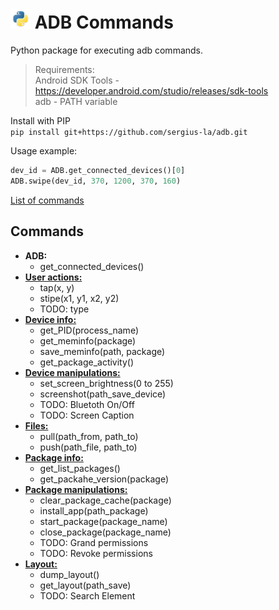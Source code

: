 # <img src="/img/py.png" width="32" height="32"> ADB Commands

Python package for executing adb commands.

> Requirements: <br>
> Android SDK Tools - https://developer.android.com/studio/releases/sdk-tools <br>
> adb - PATH variable

Install with PIP <br>
`pip install git+https://github.com/sergius-la/adb.git`

Usage example:
```python
dev_id = ADB.get_connected_devices()[0]
ADB.swipe(dev_id, 370, 1200, 370, 160)
```

[List of commands](https://github.com/sergius-la/Cheatsheet/blob/master/adb/adb.md)

## Commands
- __ADB:__
  - get_connected_devices()
- __[User actions:](/adb/user_actions.py)__
  - tap(x, y)
  - stipe(x1, y1, x2, y2)
  - TODO: type
- __[Device info:](/adb/device_info.py)__
  - get_PID(process_name)
  - get_meminfo(package)
  - save_meminfo(path, package)
  - get_package_activity()
- __[Device manipulations:](/adb/device_manipulations.py)__
  - set_screen_brightness(0 to 255)
  - screenshot(path_save_device)
  - TODO: Bluetoth On/Off
  - TODO: Screen Caption
- __[Files:](/adb/files.py)__
  - pull(path_from, path_to)
  - push(path_file, path_to)
- __[Package info:](/adb/package_info.py)__
  - get_list_packages()
  - get_packahe_version(package)
- __[Package manipulations:](/adb/package_manipulations.py)__
  - clear_package_cache(package)
  - install_app(path_package)
  - start_package(package_name)
  - close_package(package_name)
  - TODO: Grand permissions
  - TODO: Revoke permissions
- __[Layout:](/adb/layout.py)__
  - dump_layout()
  - get_layout(path_save)
  - TODO: Search Element